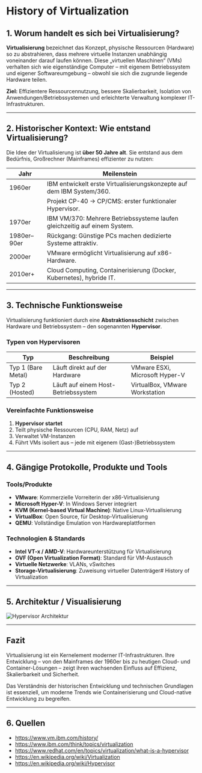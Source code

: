 
# History of Virtualization

## 1. Worum handelt es sich bei Virtualisierung?

**Virtualisierung** bezeichnet das Konzept, physische Ressourcen (Hardware) so zu abstrahieren, dass mehrere virtuelle Instanzen unabhängig voneinander darauf laufen können. Diese „virtuellen Maschinen“ (VMs) verhalten sich wie eigenständige Computer – mit eigenem Betriebssystem und eigener Softwareumgebung – obwohl sie sich die zugrunde liegende Hardware teilen.

**Ziel:** Effizientere Ressourcennutzung, bessere Skalierbarkeit, Isolation von Anwendungen/Betriebssystemen und erleichterte Verwaltung komplexer IT-Infrastrukturen.

---

## 2. Historischer Kontext: Wie entstand Virtualisierung?

Die Idee der Virtualisierung ist **über 50 Jahre alt**. Sie entstand aus dem Bedürfnis, Großrechner (Mainframes) effizienter zu nutzen:

| Jahr     | Meilenstein                                                                 |
|----------|-----------------------------------------------------------------------------|
| 1960er   | IBM entwickelt erste Virtualisierungskonzepte auf dem IBM System/360.       |
|          | Projekt CP-40 → CP/CMS: erster funktionaler Hypervisor.                    |
| 1970er   | IBM VM/370: Mehrere Betriebssysteme laufen gleichzeitig auf einem System.  |
| 1980er–90er | Rückgang: Günstige PCs machen dedizierte Systeme attraktiv.             |
| 2000er   | VMware ermöglicht Virtualisierung auf x86-Hardware.                        |
| 2010er+  | Cloud Computing, Containerisierung (Docker, Kubernetes), hybride IT.       |

---

## 3. Technische Funktionsweise

Virtualisierung funktioniert durch eine **Abstraktionsschicht** zwischen Hardware und Betriebssystem – den sogenannten **Hypervisor**.

### Typen von Hypervisoren

| Typ           | Beschreibung                               | Beispiel                        |
|---------------|--------------------------------------------|---------------------------------|
| Typ 1 (Bare Metal) | Läuft direkt auf der Hardware             | VMware ESXi, Microsoft Hyper-V |
| Typ 2 (Hosted)     | Läuft auf einem Host-Betriebssystem      | VirtualBox, VMware Workstation |

### Vereinfachte Funktionsweise

1. **Hypervisor startet**
2. Teilt physische Ressourcen (CPU, RAM, Netz) auf
3. Verwaltet VM-Instanzen
4. Führt VMs isoliert aus – jede mit eigenem (Gast-)Betriebssystem

---

## 4. Gängige Protokolle, Produkte und Tools

### Tools/Produkte

- **VMware**: Kommerzielle Vorreiterin der x86-Virtualisierung
- **Microsoft Hyper-V**: In Windows Server integriert
- **KVM (Kernel-based Virtual Machine)**: Native Linux-Virtualisierung
- **VirtualBox**: Open Source, für Desktop-Virtualisierung
- **QEMU**: Vollständige Emulation von Hardwareplattformen

### Technologien & Standards

- **Intel VT-x / AMD-V**: Hardwareunterstützung für Virtualisierung
- **OVF (Open Virtualization Format)**: Standard für VM-Austausch
- **Virtuelle Netzwerke**: VLANs, vSwitches
- **Storage-Virtualisierung**: Zuweisung virtueller Datenträger# History of Virtualization
---
## 5. Architektur / Visualisierung

![Hypervisor Architektur](https://www.nakivo.com/blog/wp-content/uploads/2018/10/Type-1-and-type-2-hypervisor-1024x584.webp)

---

## Fazit

Virtualisierung ist ein Kernelement moderner IT-Infrastrukturen. Ihre Entwicklung – von den Mainframes der 1960er bis zu heutigen Cloud- und Container-Lösungen – zeigt ihren wachsenden Einfluss auf Effizienz, Skalierbarkeit und Sicherheit.

Das Verständnis der historischen Entwicklung und technischen Grundlagen ist essenziell, um moderne Trends wie Containerisierung und Cloud-native Entwicklung zu begreifen.

---

## 6. Quellen

- https://www.vm.ibm.com/history/
- https://www.ibm.com/think/topics/virtualization
- https://www.redhat.com/en/topics/virtualization/what-is-a-hypervisor
- https://en.wikipedia.org/wiki/Virtualization
- https://en.wikipedia.org/wiki/Hypervisor
